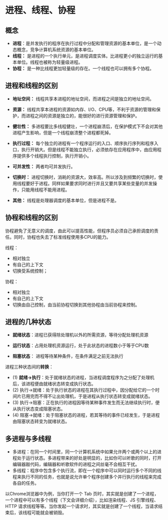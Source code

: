 # 进程、线程、协程

## 概念

* **进程**：是并发执行的程序在执行过程中分配和管理资源的基本单位，是一个动态概念，竞争计算机系统资源的基本单位。
* **线程：** 是进程的一个执行单元，是进程调度实体。比进程更小的独立运行的基本单位。线程也被称为轻量级进程。
* **协程：** 是一种比线程更加轻量级的存在。一个线程也可以拥有多个协程。

## 进程和线程的区别

- **地址空间：** 线程共享本进程的地址空间，而进程之间是独立的地址空间。

- **资源：** 线程共享本进程的资源如内存、I/O、CPU等，不利于资源的管理和保护，而进程之间的资源是独立的，能很好的进行资源管理和保护。

- **健壮性：** 多进程要比多线程健壮，一个进程崩溃后，在保护模式下不会对其他进程产生影响，但是一个线程崩溃整个进程都死掉。

- **执行过程：** 每个独立的进程有一个程序运行的入口、顺序执行序列和程序入口，执行开销大。但是线程不能独立执行，必须依存在应用程序中，由应用程序提供多个线程执行控制，执行开销小。

- **可并发性：** 两者均可并发执行。

- **切换时：** 进程切换时，消耗的资源大，效率高。所以涉及到频繁的切换时，使用线程要好于进程。同样如果要求同时进行并且又要共享某些变量的并发操作，只能用线程不能用进程。

- **其他：** 线程是处理器调度的基本单位，但是进程不是。

## 协程和线程的区别

  协程避免了无意义的调度，由此可以提高性能，但程序员必须自己承担调度的责任。同时，协程也失去了标准线程使用多CPU的能力。

线程：

- 相对独立
- 有自己的上下文
- 切换受系统控制；

协程：

- 相对独立
- 有自己的上下文
- 切换由自己控制，由当前协程切换到其他协程由当前协程来控制。

## 进程的几种状态

- **就绪状态**：进程已获得除处理机以外的所需资源，等待分配处理机资源

- **运行状态**：占用处理机资源运行，处于此状态的进程数小于等于CPU数

- **阻塞状态**： 进程等待某种条件，在条件满足之前无法执行

进程三种状态间的**转换**：

  - (1) **就绪→执行**：处于就绪状态的进程，当进程调度程序为之分配了处理机后，该进程便由就绪状态转变成执行状态。
  - (2) 执行→就绪：处于执行状态的进程在其执行过程中，因分配给它的一个时间片已用完而不得不让出处理机，于是进程从执行状态转变成就绪状态。
  - (3) 执行→阻塞：正在执行的进程因等待某种事件发生而无法继续执行时，便从执行状态变成阻塞状态。
  - (4) 阻塞→就绪：处于阻塞状态的进程，若其等待的事件已经发生，于是进程由阻塞状态转变为就绪状态。

## 多进程与多线程

- 多进程：在同一个时间里，同一个计算机系统中如果允许两个或两个以上的进程处于运行状态。多进程带来的好处是明显的，比如你可以听歌的同时，打开编辑器敲代码，编辑器和听歌软件的进程之间丝毫不会相互干扰。
- 多线程：程序中包含多个执行流，即在一个程序中可以同时运行多个不同的线程来执行不同的任务，也就是说允许单个程序创建多个并行执行的线程来完成各自的任务。

以Chrome浏览器中为例，当你打开一个 Tab 页时，其实就是创建了一个进程，一个进程中可以有多个线程（下文会详细介绍），比如渲染线程、JS 引擎线程、HTTP 请求线程等等。当你发起一个请求时，其实就是创建了一个线程，当请求结束后，该线程可能就会被销毁。